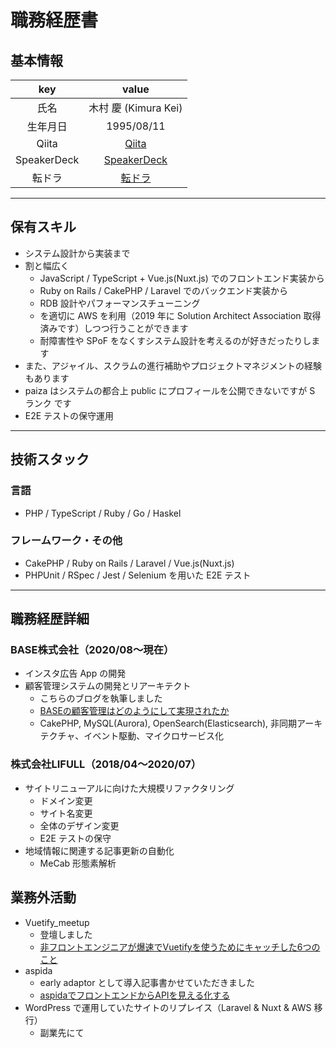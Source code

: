 # 職務経歴書

## 基本情報

|key|value|
|:---:|:---:|
|氏名|木村 慶 (Kimura Kei)|
|生年月日|1995/08/11|
|Qiita|[Qiita](https://qiita.com/kimuchan)|
|SpeakerDeck|[SpeakerDeck](https://speakerdeck.com/kimuchanman)|
|転ドラ|[転ドラ](https://job-draft.jp/users/40274)|

---

## 保有スキル

- システム設計から実装まで
- 割と幅広く
    - JavaScript / TypeScript + Vue.js(Nuxt.js) でのフロントエンド実装から
    - Ruby on Rails / CakePHP / Laravel でのバックエンド実装から
    - RDB 設計やパフォーマンスチューニング
    - を適切に AWS を利用（2019 年に Solution Architect Association 取得済みです）しつつ行うことができます
    - 耐障害性や SPoF をなくすシステム設計を考えるのが好きだったりします
- また、アジャイル、スクラムの進行補助やプロジェクトマネジメントの経験もあります
- paiza はシステムの都合上 public にプロフィールを公開できないですが S ランク です
- E2E テストの保守運用

---

## 技術スタック

### 言語

- PHP / TypeScript / Ruby / Go / Haskel

### フレームワーク・その他

- CakePHP / Ruby on Rails / Laravel / Vue.js(Nuxt.js)
- PHPUnit / RSpec / Jest / Selenium を用いた E2E テスト

---

## 職務経歴詳細

### BASE株式会社（2020/08〜現在）

- インスタ広告 App の開発
- 顧客管理システムの開発とリアーキテクト
    - こちらのブログを執筆しました
    - [BASEの顧客管理はどのようにして実現されたか](https://devblog.thebase.in/entry/2021/12/02/110000)
    - CakePHP, MySQL(Aurora), OpenSearch(Elasticsearch), 非同期アーキテクチャ、イベント駆動、マイクロサービス化

### 株式会社LIFULL（2018/04〜2020/07）

- サイトリニューアルに向けた大規模リファクタリング
    - ドメイン変更
    - サイト名変更
    - 全体のデザイン変更
    - E2E テストの保守
- 地域情報に関連する記事更新の自動化
    - MeCab 形態素解析


## 業務外活動

- Vuetify_meetup
    - 登壇しました
    - [非フロントエンジニアが爆速でVuetifyを使うためにキャッチした6つのこと](https://speakerdeck.com/kimuchanman/fei-hurontoensiniakabao-su-tevuetifywoshi-utamenikiyatutisita6tufalsekoto)
- aspida
    - early adaptor として導入記事書かせていただきました
    - [aspidaでフロントエンドからAPIを見える化する](https://qiita.com/kimuchan/items/c60fbcb8e71baace0fc6)
- WordPress で運用していたサイトのリプレイス（Laravel & Nuxt & AWS 移行）
    - 副業先にて